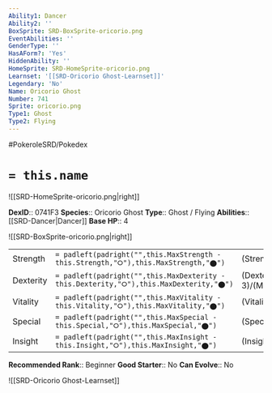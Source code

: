 ```yaml
---
Ability1: Dancer
Ability2: ''
BoxSprite: SRD-BoxSprite-oricorio.png
EventAbilities: ''
GenderType: ''
HasAForm?: 'Yes'
HiddenAbility: ''
HomeSprite: SRD-HomeSprite-oricorio.png
Learnset: '[[SRD-Oricorio Ghost-Learnset]]'
Legendary: 'No'
Name: Oricorio Ghost
Number: 741
Sprite: oricorio.png
Type1: Ghost
Type2: Flying
---
```


#PokeroleSRD/Pokedex

# `= this.name`

![[SRD-HomeSprite-oricorio.png|right]]

**DexID**:: 0741F3
**Species**:: Oricorio Ghost
**Type**:: Ghost / Flying
**Abilities**:: [[SRD-Dancer|Dancer]]
**Base HP**:: 4

![[SRD-BoxSprite-oricorio.png|right]]

|           |                                                                                        |                                          |
| --------- | -------------------------------------------------------------------------------------- | ---------------------------------------- |
| Strength  | `= padleft(padright("",this.MaxStrength - this.Strength,"⭘"),this.MaxStrength,"⬤")`    | (Strength::2)/(MaxStrength::5)   |
| Dexterity | `= padleft(padright("",this.MaxDexterity - this.Dexterity,"⭘"),this.MaxDexterity,"⬤")` | (Dexterity:: 3)/(MaxDexterity::6) |
| Vitality  | `= padleft(padright("",this.MaxVitality - this.Vitality,"⭘"),this.MaxVitality,"⬤")`    | (Vitality::2)/(MaxVitality::5)   |
| Special   | `= padleft(padright("",this.MaxSpecial - this.Special,"⭘"),this.MaxSpecial,"⬤")`       | (Special::3)/(MaxSpecial::6)     |
| Insight   | `= padleft(padright("",this.MaxInsight - this.Insight,"⭘"),this.MaxInsight,"⬤")`       | (Insight::2)/(MaxInsight::5)     |

**Recommended Rank**:: Beginner
**Good Starter**:: No
**Can Evolve**:: No

![[SRD-Oricorio Ghost-Learnset]]